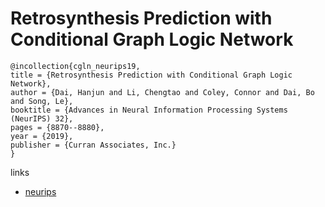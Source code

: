 # Retrosynthesis Prediction with Conditional Graph Logic Network

```
@incollection{cgln_neurips19,
title = {Retrosynthesis Prediction with Conditional Graph Logic Network},
author = {Dai, Hanjun and Li, Chengtao and Coley, Connor and Dai, Bo and Song, Le},
booktitle = {Advances in Neural Information Processing Systems (NeurIPS) 32},
pages = {8870--8880},
year = {2019},
publisher = {Curran Associates, Inc.}
}
```

links
- [neurips](https://nips.cc/Conferences/2019/Schedule?showEvent=13939)
